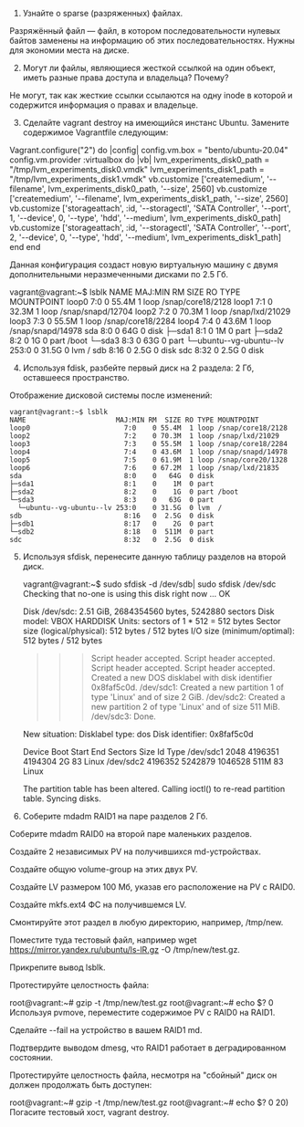 1) Узнайте о sparse (разряженных) файлах.

Разряжённый файл — файл, в котором последовательности нулевых байтов заменены на информацию об этих последовательностях. Нужны для экономии места на диске.

2) Могут ли файлы, являющиеся жесткой ссылкой на один объект, иметь разные права доступа и владельца? Почему?

Не могут, так как жесткие ссылки ссылаются на одну inode в которой и содержится информация о правах и владельце.

3) Сделайте vagrant destroy на имеющийся инстанс Ubuntu. Замените содержимое Vagrantfile следующим:

  Vagrant.configure("2") do |config|
    config.vm.box = "bento/ubuntu-20.04"
    config.vm.provider :virtualbox do |vb|
      lvm_experiments_disk0_path = "/tmp/lvm_experiments_disk0.vmdk"
      lvm_experiments_disk1_path = "/tmp/lvm_experiments_disk1.vmdk"
      vb.customize ['createmedium', '--filename', lvm_experiments_disk0_path, '--size', 2560]
      vb.customize ['createmedium', '--filename', lvm_experiments_disk1_path, '--size', 2560]
      vb.customize ['storageattach', :id, '--storagectl', 'SATA Controller', '--port', 1, '--device', 0, '--type', 'hdd', '--medium', lvm_experiments_disk0_path]
      vb.customize ['storageattach', :id, '--storagectl', 'SATA Controller', '--port', 2, '--device', 0, '--type', 'hdd', '--medium', lvm_experiments_disk1_path]
    end
  end
  
Данная конфигурация создаст новую виртуальную машину с двумя дополнительными неразмеченными дисками по 2.5 Гб.

  vagrant@vagrant:~$ lsblk
  NAME                      MAJ:MIN RM  SIZE RO TYPE MOUNTPOINT
  loop0                       7:0    0 55.4M  1 loop /snap/core18/2128
  loop1                       7:1    0 32.3M  1 loop /snap/snapd/12704
  loop2                       7:2    0 70.3M  1 loop /snap/lxd/21029
  loop3                       7:3    0 55.5M  1 loop /snap/core18/2284
  loop4                       7:4    0 43.6M  1 loop /snap/snapd/14978
  sda                         8:0    0   64G  0 disk
  ├─sda1                      8:1    0    1M  0 part
  ├─sda2                      8:2    0    1G  0 part /boot
  └─sda3                      8:3    0   63G  0 part
    └─ubuntu--vg-ubuntu--lv 253:0    0 31.5G  0 lvm  /
  sdb                         8:16   0  2.5G  0 disk
  sdc                         8:32   0  2.5G  0 disk
  
4) Используя fdisk, разбейте первый диск на 2 раздела: 2 Гб, оставшееся пространство.

Отображение дисковой системы после изменений:

    vagrant@vagrant:~$ lsblk
    NAME                      MAJ:MIN RM  SIZE RO TYPE MOUNTPOINT
    loop0                       7:0    0 55.4M  1 loop /snap/core18/2128
    loop2                       7:2    0 70.3M  1 loop /snap/lxd/21029
    loop3                       7:3    0 55.5M  1 loop /snap/core18/2284
    loop4                       7:4    0 43.6M  1 loop /snap/snapd/14978
    loop5                       7:5    0 61.9M  1 loop /snap/core20/1328
    loop6                       7:6    0 67.2M  1 loop /snap/lxd/21835
    sda                         8:0    0   64G  0 disk
    ├─sda1                      8:1    0    1M  0 part
    ├─sda2                      8:2    0    1G  0 part /boot
    └─sda3                      8:3    0   63G  0 part
      └─ubuntu--vg-ubuntu--lv 253:0    0 31.5G  0 lvm  /
    sdb                         8:16   0  2.5G  0 disk
    ├─sdb1                      8:17   0    2G  0 part
    └─sdb2                      8:18   0  511M  0 part
    sdc                         8:32   0  2.5G  0 disk

5) Используя sfdisk, перенесите данную таблицу разделов на второй диск.

    vagrant@vagrant:~$ sudo sfdisk -d /dev/sdb| sudo sfdisk /dev/sdc
    Checking that no-one is using this disk right now ... OK

    Disk /dev/sdc: 2.51 GiB, 2684354560 bytes, 5242880 sectors
    Disk model: VBOX HARDDISK
    Units: sectors of 1 * 512 = 512 bytes
    Sector size (logical/physical): 512 bytes / 512 bytes
    I/O size (minimum/optimal): 512 bytes / 512 bytes

    >>> Script header accepted.
    >>> Script header accepted.
    >>> Script header accepted.
    >>> Script header accepted.
    >>> Created a new DOS disklabel with disk identifier 0x8faf5c0d.
    /dev/sdc1: Created a new partition 1 of type 'Linux' and of size 2 GiB.
    /dev/sdc2: Created a new partition 2 of type 'Linux' and of size 511 MiB.
    /dev/sdc3: Done.

    New situation:
    Disklabel type: dos
    Disk identifier: 0x8faf5c0d

    Device     Boot   Start     End Sectors  Size Id Type
    /dev/sdc1          2048 4196351 4194304    2G 83 Linux
    /dev/sdc2       4196352 5242879 1046528  511M 83 Linux

    The partition table has been altered.
    Calling ioctl() to re-read partition table.
    Syncing disks.

6) Соберите mdadm RAID1 на паре разделов 2 Гб.

Соберите mdadm RAID0 на второй паре маленьких разделов.

Создайте 2 независимых PV на получившихся md-устройствах.

Создайте общую volume-group на этих двух PV.

Создайте LV размером 100 Мб, указав его расположение на PV с RAID0.

Создайте mkfs.ext4 ФС на получившемся LV.

Смонтируйте этот раздел в любую директорию, например, /tmp/new.

Поместите туда тестовый файл, например wget https://mirror.yandex.ru/ubuntu/ls-lR.gz -O /tmp/new/test.gz.

Прикрепите вывод lsblk.

Протестируйте целостность файла:

root@vagrant:~# gzip -t /tmp/new/test.gz
root@vagrant:~# echo $?
0
Используя pvmove, переместите содержимое PV с RAID0 на RAID1.

Сделайте --fail на устройство в вашем RAID1 md.

Подтвердите выводом dmesg, что RAID1 работает в деградированном состоянии.

Протестируйте целостность файла, несмотря на "сбойный" диск он должен продолжать быть доступен:

root@vagrant:~# gzip -t /tmp/new/test.gz
root@vagrant:~# echo $?
0
20) Погасите тестовый хост, vagrant destroy.
